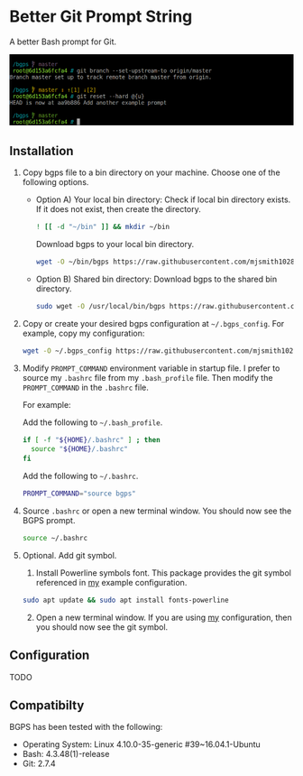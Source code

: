 # Better Git Prompt String
A better Bash prompt for Git.

![demo](screenshots/demo.gif)

## Installation
1. Copy bgps file to a bin directory on your machine. Choose one of the following options.
   - Option A) Your local bin directory:
      Check if local bin directory exists. If it does not exist, then create the directory. 
      ```bash
      ! [[ -d "~/bin" ]] && mkdir ~/bin
      ```
      Download bgps to your local bin directory.
      ```bash
      wget -O ~/bin/bgps https://raw.githubusercontent.com/mjsmith1028/bgps/master/bgps 
      ```
   - Option B) Shared bin directory:
      Download bgps to the shared bin directory.
      ```bash
      sudo wget -O /usr/local/bin/bgps https://raw.githubusercontent.com/mjsmith1028/bgps/master/bgps
      ```
2. Copy or create your desired bgps configuration at `~/.bgps_config`.
   For example, copy my configuration:
   ```bash
   wget -O ~/.bgps_config https://raw.githubusercontent.com/mjsmith1028/bgps/master/examples/mine
   ```
3. Modify `PROMPT_COMMAND` environment variable in startup file.
   I prefer to source my `.bashrc` file from my `.bash_profile` file. Then modify the `PROMPT_COMMAND` in the `.bashrc` file.

   For example:

   Add the following to `~/.bash_profile`.
   ```bash
   if [ -f "${HOME}/.bashrc" ] ; then
     source "${HOME}/.bashrc"
   fi
   ```
   Add the following to `~/.bashrc`.
   ```bash
   PROMPT_COMMAND="source bgps"
   ```
4. Source `.bashrc` or open a new terminal window. You should now see the BGPS prompt.
   ```bash
   source ~/.bashrc
   ```
5. Optional. Add git symbol.
   1. Install Powerline symbols font. This package provides the git symbol referenced in [my](examples/mine) example configuration.
     ```bash
     sudo apt update && sudo apt install fonts-powerline
     ```
   2. Open a new terminal window. If you are using [my](examples/mine) configuration, then you should now see the git symbol.

## Configuration
TODO

## Compatibilty
BGPS has been tested with the following:
- Operating System: Linux 4.10.0-35-generic #39~16.04.1-Ubuntu
- Bash: 4.3.48(1)-release
- Git: 2.7.4
